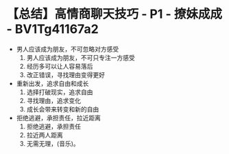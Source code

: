 # 【总结】高情商聊天技巧 - P1 - 撩妹成成 - BV1Tg41167a2

-   男人应该成为朋友，不可忽略对方感受
    1.  男人应该成为朋友，不可只专注一方感受
    2.  经历多可以让人容易落后
    3.  改正错误，寻找理由变得更好
-   重新出发，追求自由和成长
    1.  选择打破现实，追求自由
    2.  寻找理由，追求变化
    3.  成长会带来转变和新的自由
-   拒绝逃避，承担责任，拉近距离
    1.  拒绝逃避，承担责任
    2.  拉近两人距离
    3.  无需无理，(音乐)。